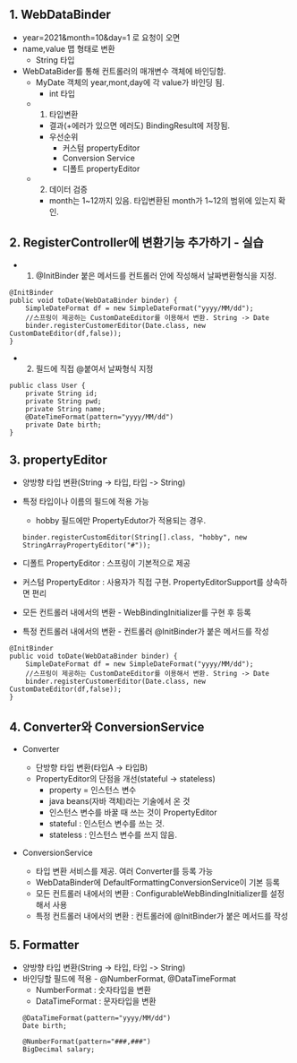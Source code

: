 ## 1. WebDataBinder
- year=2021&month=10&day=1 로 요청이 오면
- name,value 맵 형태로 변환
    - String 타입
- WebDataBider를 통해 컨트롤러의 매개변수 객체에 바인딩함. 
    - MyDate 객체의 year,mont,day에 각 value가 바인딩 됨. 
        - int 타입
    - 1. 타입변환 
        - 결과(+에러가 있으면 에러도) BindingResult에 저장됨. 
        - 우선순위
            - 커스텀 propertyEditor
            - Conversion Service
            - 디폴트 propertyEditor
    - 2. 데이터 검증
        - month는 1~12까지 있음. 타입변환된 month가 1~12의 범위에 있는지 확인. 

## 2. RegisterController에 변환기능 추가하기 - 실습
- 1. @InitBinder 붙은 메서드를 컨트롤러 안에 작성해서 날짜변환형식을 지정. 
```
@InitBinder
public void toDate(WebDataBinder binder) {
    SimpleDateFormat df = new SimpleDateFormat("yyyy/MM/dd");
    //스프링이 제공하는 CustomDateEditor를 이용해서 변환. String -> Date
    binder.registerCustomerEditor(Date.class, new CustomDateEditor(df,false));
}
```
- 2. 필드에 직접 @붙여서 날짜형식 지정
```
public class User {
    private String id;
    private String pwd;
    private String name;
    @DateTimeFormat(pattern="yyyy/MM/dd")
    private Date birth;
}
```

## 3. propertyEditor

- 양방향 타입 변환(String -> 타입, 타입 -> String)
- 특정 타입이나 이름의 필드에 적용 가능
    - hobby 필드에만 PropertyEdutor가 적용되는 경우.
    ```
    binder.registerCustomEditor(String[].class, "hobby", new StringArrayPropertyEditor("#"));
    ```
- 디폴트 PropertyEditor : 스프링이 기본적으로 제공
- 커스텀 PropertyEditor : 사용자가 직접 구현. PropertyEditorSupport를 상속하면 편리

- 모든 컨트롤러 내에서의 변환 - WebBindingInitializer를 구현 후 등록
- 특정 컨트롤러 내에서의 변환 - 컨트롤러 @InitBinder가 붙은 메서드를 작성
```
@InitBinder
public void toDate(WebDataBinder binder) {
    SimpleDateFormat df = new SimpleDateFormat("yyyy/MM/dd");
    //스프링이 제공하는 CustomDateEditor를 이용해서 변환. String -> Date
    binder.registerCustomerEditor(Date.class, new CustomDateEditor(df,false));
}
```

## 4. Converter와 ConversionService
- Converter 
    - 단방향 타입 변환(타입A -> 타입B)
    - PropertyEditor의 단점을 개선(stateful -> stateless) 
        - property = 인스턴스 변수
        - java beans(자바 객체)라는 기술에서 온 것
        - 인스턴스 변수를 바꿀 때 쓰는 것이 PropertyEditor
        - stateful : 인스턴스 변수를 쓰는 것. 
        - stateless : 인스턴스 변수를 쓰지 않음. 

- ConversionService
    - 타입 변환 서비스를 제공. 여러 Converter를 등록 가능
    - WebDataBinder에 DefaultFormattingConversionService이 기본 등록
    - 모든 컨트롤러 내에서의 변환 : ConfigurableWebBindingInitializer를 설정해서 사용
    - 특정 컨트롤러 내에서의 변환 : 컨트롤러에 @InitBinder가 붙은 메서드를 작성

## 5. Formatter
- 양방향 타입 변환(String -> 타입, 타입 -> String)
- 바인딩할 필드에 적용 - @NumberFormat, @DataTimeFormat
    - NumberFormat : 숫자타입을 변환
    - DataTimeFormat : 문자타입을 변환
    ```
    @DataTimeFormat(pattern="yyyy/MM/dd")
    Date birth;

    @NumberFormat(pattern="###,###")
    BigDecimal salary;
    ```